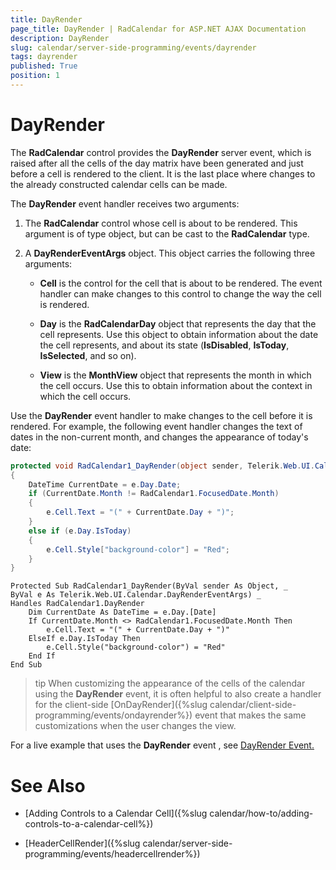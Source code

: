 ```yaml
---
title: DayRender
page_title: DayRender | RadCalendar for ASP.NET AJAX Documentation
description: DayRender
slug: calendar/server-side-programming/events/dayrender
tags: dayrender
published: True
position: 1
---
```


# DayRender



The **RadCalendar** control provides the **DayRender** server event, which is raised after all the cells of the day matrix have been generated and just before a cell is rendered to the client. It is the last place where changes to the already constructed calendar cells can be made.

The **DayRender** event handler receives two arguments:

1. The **RadCalendar** control whose cell is about to be rendered. This argument is of type object, but can be cast to the **RadCalendar** type.

2. A **DayRenderEventArgs** object. This object carries the following three arguments:

	* **Cell** is the control for the cell that is about to be rendered. The event handler can make changes to this control to change the way the cell is rendered.

	* **Day** is the **RadCalendarDay** object that represents the day that the cell represents. Use this object to obtain information about the date the cell represents, and about its state (**IsDisabled**, **IsToday**, **IsSelected**, and so on).

	* **View** is the **MonthView** object that represents the month in which the cell occurs. Use this to obtain information about the context in which the cell occurs.

Use the **DayRender** event handler to make changes to the cell before it is rendered. For example, the following event handler changes the text of dates in the non-current month, and changes the appearance of today's date:



````C#
protected void RadCalendar1_DayRender(object sender, Telerik.Web.UI.Calendar.DayRenderEventArgs e)
{
    DateTime CurrentDate = e.Day.Date;
    if (CurrentDate.Month != RadCalendar1.FocusedDate.Month)
    {
        e.Cell.Text = "(" + CurrentDate.Day + ")";
    }
    else if (e.Day.IsToday)
    {
        e.Cell.Style["background-color"] = "Red";
    }
}
````
````VB.NET
Protected Sub RadCalendar1_DayRender(ByVal sender As Object, _
ByVal e As Telerik.Web.UI.Calendar.DayRenderEventArgs) _
Handles RadCalendar1.DayRender
    Dim CurrentDate As DateTime = e.Day.[Date]
    If CurrentDate.Month <> RadCalendar1.FocusedDate.Month Then
        e.Cell.Text = "(" + CurrentDate.Day + ")"
    ElseIf e.Day.IsToday Then
        e.Cell.Style("background-color") = "Red"
    End If
End Sub
````


>tip 
When customizing the appearance of the cells of the calendar using the **DayRender** event, it is often helpful to also create a handler for the client-side [OnDayRender]({%slug calendar/client-side-programming/events/ondayrender%}) event that makes the same customizations when the user changes the view.
>


For a live example that uses the **DayRender** event , see [DayRender Event.](http://demos.telerik.com/aspnet-ajax/Calendar/Examples/Programming/CustomDayCellRendering/DefaultCS.aspx)

# See Also

 * [Adding Controls to a Calendar Cell]({%slug calendar/how-to/adding-controls-to-a-calendar-cell%})

 * [HeaderCellRender]({%slug calendar/server-side-programming/events/headercellrender%})


